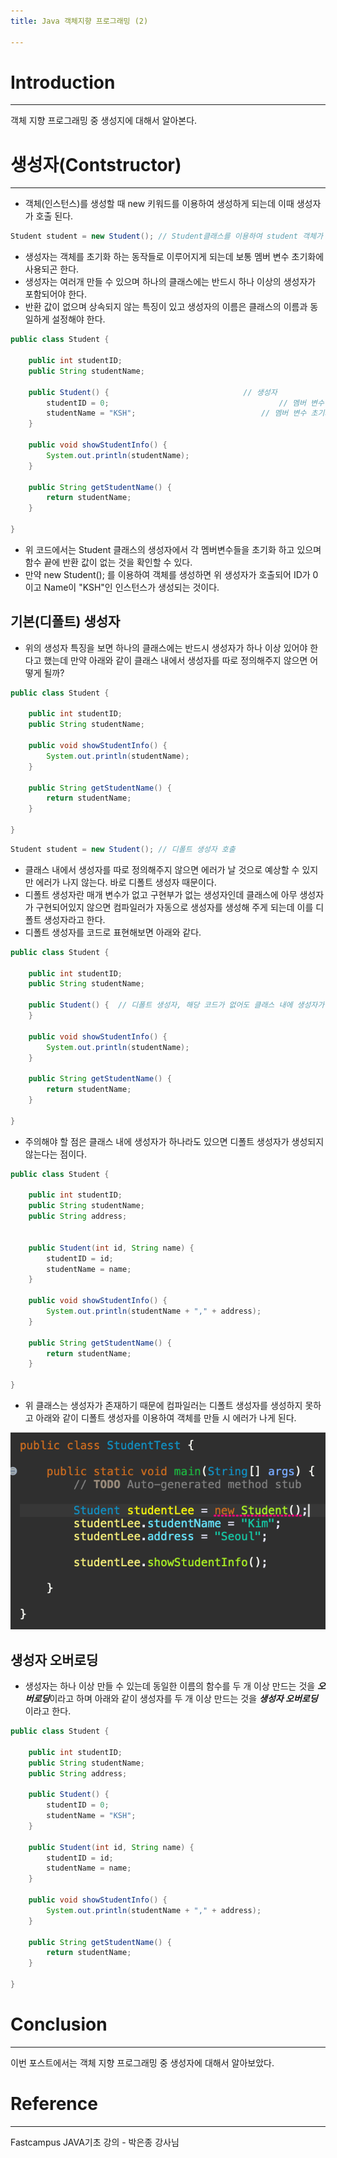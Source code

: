```yaml
---
title: Java 객체지향 프로그래밍 (2)

---
```


# Introduction

---

객체 지향 프로그래밍 중 생성지에 대해서 알아본다.

# 생성자(Contstructor)

---

- 객체(인스턴스)를 생성할 때 new 키워드를 이용하여 생성하게 되는데 이때 생성자가 호출 된다.

```java
Student student = new Student(); // Student클래스를 이용하여 student 객체가 생성되는데 이때 생성자 호출
```

- 생성자는 객체를 초기화 하는 동작들로 이루어지게 되는데 보통 멤버 변수 초기화에 사용되곤 한다.
- 생성자는 여러개 만들 수 있으며 하나의 클래스에는 반드시 하나 이상의 생성자가 포함되어야 한다.
- 반환 값이 없으며 상속되지 않는 특징이 있고 생성자의 이름은 클래스의 이름과 동일하게 설정해야 한다.

```java
public class Student {
	
	public int studentID;
	public String studentName;
	
	public Student() { 		  						// 생성자
		studentID = 0;										// 멤버 변수 초기화
		studentName = "KSH";							// 멤버 변수 초기화
	}

	public void showStudentInfo() {
		System.out.println(studentName);
	}
	
	public String getStudentName() {
		return studentName;
	}
	
}

```

- 위 코드에서는 Student 클래스의 생성자에서 각 멤버변수들을 초기화 하고 있으며 함수 끝에 반환 값이 없는 것을 확인할 수 있다.
- 만약 new Student(); 를 이용하여 객체를 생성하면 위 생성자가 호출되어 ID가 0이고 Name이 "KSH"인 인스턴스가 생성되는 것이다.

## 기본(디폴트) 생성자

- 위의 생성자 특징을 보면 하나의 클래스에는 반드시 생성자가 하나 이상 있어야 한다고 했는데 만약 아래와 같이 클래스 내에서 생성자를 따로 정의해주지 않으면 어떻게 될까?

````java
public class Student {
	
	public int studentID;
	public String studentName;

	public void showStudentInfo() {
		System.out.println(studentName);
	}
	
	public String getStudentName() {
		return studentName;
	}
	
}
````

```java
Student student = new Student(); // 디폴트 생성자 호출
```

- 클래스 내에서 생성자를 따로 정의해주지 않으면 에러가 날 것으로 예상할 수 있지만 에러가 나지 않는다. 바로 디폴트 생성자 때문이다.
- 디폴트 생성자란 매개 변수가 없고 구현부가 없는 생성자인데 클래스에 아무 생성자가 구현되어있지 않으면 컴파일러가 자동으로 생성자를 생성해 주게 되는데 이를 디폴트 생성자라고 한다.
- 디폴트 생성자를 코드로 표현해보면 아래와 같다.

```java
public class Student {
	
	public int studentID;
	public String studentName;
	
	public Student() { 	// 디폴트 생성자, 해당 코드가 없어도 클래스 내에 생성자가 없으면 컴파일러가 자동으로 생성해준다.
	}

	public void showStudentInfo() {
		System.out.println(studentName);
	}
	
	public String getStudentName() {
		return studentName;
	}
	
}
```

- 주의해야 할 점은 클래스 내에 생성자가 하나라도 있으면 디폴트 생성자가 생성되지 않는다는 점이다.

```java
public class Student {
	
	public int studentID;
	public String studentName;
	public String address;
	
	
	public Student(int id, String name) {
		studentID = id;
		studentName = name;
	}
	
	public void showStudentInfo() {
		System.out.println(studentName + "," + address);
	}
	
	public String getStudentName() {
		return studentName;
	}
	
}
```

- 위 클래스는 생성자가 존재하기 때문에 컴파일러는 디폴트 생성자를 생성하지 못하고 아래와 같이 디폴트 생성자를 이용하여 객체를 만들 시 에러가 나게 된다.

*![2](../assets/images/OOP/2.png)*

## 생성자 오버로딩

- 생성자는 하나 이상 만들 수 있는데 동일한 이름의 함수를 두 개 이상 만드는 것을 ***오버로딩***이라고 하며 아래와 같이 생성자를 두 개 이상 만드는 것을 ***생성자 오버로딩***이라고 한다.

```java
public class Student {
	
	public int studentID;
	public String studentName;
	public String address;
	
	public Student() { 		  						
		studentID = 0;										
		studentName = "KSH";							
	}
  
	public Student(int id, String name) {
		studentID = id;
		studentName = name;
	}
	
	public void showStudentInfo() {
		System.out.println(studentName + "," + address);
	}
	
	public String getStudentName() {
		return studentName;
	}
	
}
```

#  Conclusion

---

이번 포스트에서는 객체 지향 프로그래밍 중 생성자에 대해서 알아보았다.

# Reference

---

Fastcampus JAVA기초 강의 - 박은종 강사님
